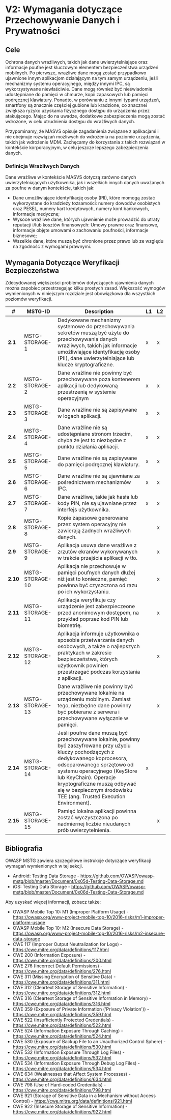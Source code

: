 # V2: Wymagania dotyczące Przechowywanie Danych i Prywatności

## Cele

Ochrona danych wrażliwych, takich jak dane uwierzytelniające oraz informacje poufne jest kluczowym elementem bezpieczeństwa urządzeń mobilnych. Po pierwsze, wrażliwe dane mogą zostać przypadkowo ujawnione innym aplikacjom działającym na tym samym urządzeniu, jeśli mechanizmy systemu operacyjnego, między innymi IPC, są wykorzystywane niewłaściwie. Dane mogą również być nieświadomie udostępniane do pamięci w chmurze, kopii zapasowych lub pamięci podręcznej klawiatury. Ponadto, w porównaniu z innymi typami urządzeń, smartfony są znacznie częściej gubione lub kradzione, co znacznei zwiększa ryzyko uzyskania fizycznego dostępu do urządzenia przez atakującego. Mając do na uwadze, dodatkowe zabezpieczenia mogą zostać wdrożone, w celu utrudnienia dostępu do wrażliwych danych.

Przypominamy, że MASVS opisuje zagadanienia związane z aplikacjami i nie obejmuje rozwiązań możliwych do wdrożenia na poziomie urządzenia, takich jak wdrożenie MDM. Zachęcamy do korzystania z takich rozwiązań w kontekście korporacyjnym, w celu jeszcze lepszego zabezpieczenia danych.

### Definicja Wrażliwych Danych 

Dane wrażliwe w kontekście MASVS dotyczą zarówno danych uwierzytelniających użytkownika, jak i wszelkich innych danych uważanych za poufne w danym kontekście, takich jak:

- Dane umożliwiające identyfikację osoby (PII), które momogą zostać wykorzystane do kradzieży tożsamości: numery dowodów osobistych oraz PESEL, numery kart kredytowych, numery kont bankowych, informacje medyczne;
- Wysoce wrażliwe dane, których ujawnienie może prowadzić do utraty reputacji i/lub kosztów finansowych: Umowy prawne oraz finansowe, informacje objęte umowami o zachowaniu poufności, informacje biznesowe;
- Wszelkie dane, które muszą być chronione przez prawo lub ze względu na zgodność z wymogami prawnymi.

## Wymagania Dotyczące Weryfikacji Bezpieczeństwa

Zdecydowanej większości problemów dotyczących ujawnienia danych można zapobiec przestrzegając kilku prostych zasad. Większość wymogów wymienionych w niniejszym rozdziale jest obowiązkowa dla wszystkich poziomów weryfikacji.

| # | MSTG-ID | Description | L1 | L2 |
| -- | ---------- | ---------------------- | - | - |
| **2.1** | MSTG-STORAGE-1 | Dedykowane mechanizmy systemowe do przechowywania sekretów muszą być użyte do przechowywania danych wrażliwych, takich jak informacje umożliwiające identyfikację osoby (PII), dane uwierzytelniające lub klucze kryptograficzne. | x | x |
| **2.2** | MSTG-STORAGE-2 | Dane wrażline nie powinny być przechowywane poza kontenerem aplikacji lub  dedykowaną przestrzenią w systemie operacyjnym | x | x |
| **2.3** | MSTG-STORAGE-3 | Dane wrażline nie są zapisywane w logach aplikacji. | x | x |
| **2.4** | MSTG-STORAGE-4 | Dane wrażline nie są udostępniane stronom trzecim, chyba że jest to niezbędne z punktu działania aplikacji. | x | x |
| **2.5** | MSTG-STORAGE-5 | Dane wrażline nie są zapisywane do pamięci podręcznej klawiatury. | x | x |
| **2.6** | MSTG-STORAGE-6 | Dane wrażline nie są ujawniane za pośrednictwem mechanizmów IPC. | x | x |
| **2.7** | MSTG-STORAGE-7 | Dane wrażliwe, takie jak hasła lub kody PIN, nie są ujawniane przez interfejs użytkownika. | x | x |
| **2.8** | MSTG-STORAGE-8 | Kopie zapasowe generowane przez system operacyjny nie zawierają żadnych wrażliwych danych. |   | x |
| **2.9** | MSTG-STORAGE-9 | Aplikacja usuwa dane wrażliwe z zrzutów ekranów wykonywanych w trakcie przejścia aplikacji w tło. |  | x |
| **2.10** | MSTG-STORAGE-10 | Aplikacja nie przechowuje w pamięci poufnych danych dłużej niż jest to konieczne, pamięć powinna być czyszczona od razu po ich wykorzystaniu. |  | x |
| **2.11** | MSTG-STORAGE-11 | Aplikacja weryfikuje czy urządzenie jest zabezpieczeone przed anonimowym dostępem, na przykład poprzez kod PIN lub biometrię. |  | x |
| **2.12** | MSTG-STORAGE-12 | Aplikacja informuje użytkownika o sposobie przetwarzania danych osobowych, a także o najlepszych praktykach w zakresie bezpieczeństwa, których użytkownik powinien przestrzegać podczas korzystania z aplikacji. |  | x |
| **2.13** | MSTG-STORAGE-13 | Dane wrażliwe nie powinny być przechowywane lokalnie na urządzeniu mobilnym. Zamiast tego, niezbędne dane powinny być pobierane z serwera i przechowywane wyłącznie w pamięci. |  | x |
| **2.14** | MSTG-STORAGE-14 | Jeśli poufne dane muszą być przechowywane lokalnie, powinny być zaszyfrowane przy użyciu kluczy pochodzących z dedykowanego koprocesora, odseparowanego sprzętowo od systemu operacyjnego (KeyStore lub KeyChain). Operacje kryptograficzne muszą odbywać się w bezpiecznym środowisku TEE (ang. Trusted Execution Environment). | x |
| **2.15** | MSTG-STORAGE-15 | Pamięć lokalna aplikacji powinna zostać wyczyszczona po nadmiernej liczbie nieudanych prób uwierzytelnienia. |  | x |

## Bibliografia

OWASP MSTG zawiera szczegółowe instrukcje dotyczące weryfikacji wymagań wymienionych w tej sekcji.

- Android: Testing Data Storage - <https://github.com/OWASP/owasp-mstg/blob/master/Document/0x05d-Testing-Data-Storage.md>
- iOS: Testing Data Storage - <https://github.com/OWASP/owasp-mstg/blob/master/Document/0x06d-Testing-Data-Storage.md>

Aby uzyskać więcej informacji, zobacz także:

- OWASP Mobile Top 10: M1 (Improper Platform Usage) - <https://owasp.org/www-project-mobile-top-10/2016-risks/m1-improper-platform-usage>
- OWASP Mobile Top 10: M2 (Insecure Data Storage) - <https://owasp.org/www-project-mobile-top-10/2016-risks/m2-insecure-data-storage>
- CWE 117 (Improper Output Neutralization for Logs) - <https://cwe.mitre.org/data/definitions/117.html>
- CWE 200 (Information Exposure) - <https://cwe.mitre.org/data/definitions/200.html>
- CWE 276 (Incorrect Default Permissions) - <https://cwe.mitre.org/data/definitions/276.html>
- CWE 311 (Missing Encryption of Sensitive Data) - <https://cwe.mitre.org/data/definitions/311.html>
- CWE 312 (Cleartext Storage of Sensitive Information) - <https://cwe.mitre.org/data/definitions/312.html>
- CWE 316 (Cleartext Storage of Sensitive Information in Memory) - <https://cwe.mitre.org/data/definitions/316.html>
- CWE 359 (Exposure of Private Information ('Privacy Violation')) - <https://cwe.mitre.org/data/definitions/359.html>
- CWE 522 (Insufficiently Protected Credentials) - <https://cwe.mitre.org/data/definitions/522.html>
- CWE 524 (Information Exposure Through Caching) - <https://cwe.mitre.org/data/definitions/524.html>
- CWE 530 (Exposure of Backup File to an Unauthorized Control Sphere) - <https://cwe.mitre.org/data/definitions/530.html>
- CWE 532 (Information Exposure Through Log Files) - <https://cwe.mitre.org/data/definitions/532.html>
- CWE 534 (Information Exposure Through Debug Log Files) - <https://cwe.mitre.org/data/definitions/534.html>
- CWE 634 (Weaknesses that Affect System Processes) - <https://cwe.mitre.org/data/definitions/634.html>
- CWE 798 (Use of Hard-coded Credentials) - <https://cwe.mitre.org/data/definitions/798.html>
- CWE 921 (Storage of Sensitive Data in a Mechanism without Access Control) - <https://cwe.mitre.org/data/definitions/921.html>
- CWE 922 (Insecure Storage of Sensitive Information) - <https://cwe.mitre.org/data/definitions/922.html>
